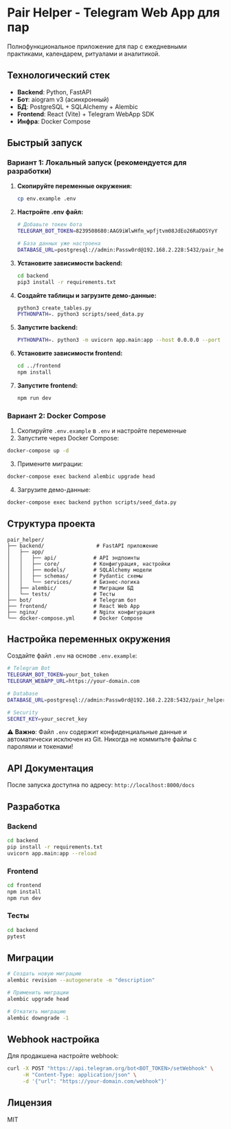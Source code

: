 # Pair Helper - Telegram Web App для пар

Полнофункциональное приложение для пар с ежедневными практиками, календарем, ритуалами и аналитикой.

## Технологический стек

- **Backend**: Python, FastAPI
- **Бот**: aiogram v3 (асинхронный)
- **БД**: PostgreSQL + SQLAlchemy + Alembic
- **Frontend**: React (Vite) + Telegram WebApp SDK
- **Инфра**: Docker Compose

## Быстрый запуск

### Вариант 1: Локальный запуск (рекомендуется для разработки)

1. **Скопируйте переменные окружения:**
   ```bash
   cp env.example .env
   ```

2. **Настройте .env файл:**
   ```bash
   # Добавьте токен бота
   TELEGRAM_BOT_TOKEN=8239508680:AAG9iWlwHfm_wpfjtvm08JdEo26RaDOSYyY
   
   # База данных уже настроена
   DATABASE_URL=postgresql://admin:Passw0rd@192.168.2.228:5432/pair_helper
   ```

3. **Установите зависимости backend:**
   ```bash
   cd backend
   pip3 install -r requirements.txt
   ```

4. **Создайте таблицы и загрузите демо-данные:**
   ```bash
   python3 create_tables.py
   PYTHONPATH=. python3 scripts/seed_data.py
   ```

5. **Запустите backend:**
   ```bash
   PYTHONPATH=. python3 -m uvicorn app.main:app --host 0.0.0.0 --port 8000
   ```

6. **Установите зависимости frontend:**
   ```bash
   cd ../frontend
   npm install
   ```

7. **Запустите frontend:**
   ```bash
   npm run dev
   ```

### Вариант 2: Docker Compose

1. Скопируйте `.env.example` в `.env` и настройте переменные
2. Запустите через Docker Compose:

```bash
docker-compose up -d
```

3. Примените миграции:

```bash
docker-compose exec backend alembic upgrade head
```

4. Загрузите демо-данные:

```bash
docker-compose exec backend python scripts/seed_data.py
```

## Структура проекта

```
pair_helper/
├── backend/                 # FastAPI приложение
│   ├── app/
│   │   ├── api/            # API эндпоинты
│   │   ├── core/           # Конфигурация, настройки
│   │   ├── models/         # SQLAlchemy модели
│   │   ├── schemas/        # Pydantic схемы
│   │   └── services/       # Бизнес-логика
│   ├── alembic/            # Миграции БД
│   └── tests/              # Тесты
├── bot/                    # Telegram бот
├── frontend/               # React Web App
├── nginx/                  # Nginx конфигурация
└── docker-compose.yml      # Docker Compose
```

## Настройка переменных окружения

Создайте файл `.env` на основе `.env.example`:

```bash
# Telegram Bot
TELEGRAM_BOT_TOKEN=your_bot_token
TELEGRAM_WEBAPP_URL=https://your-domain.com

# Database
DATABASE_URL=postgresql://admin:Passw0rd@192.168.2.228:5432/pair_helper

# Security
SECRET_KEY=your_secret_key
```

⚠️ **Важно**: Файл `.env` содержит конфиденциальные данные и автоматически исключен из Git. Никогда не коммитьте файлы с паролями и токенами!

## API Документация

После запуска доступна по адресу: `http://localhost:8000/docs`

## Разработка

### Backend
```bash
cd backend
pip install -r requirements.txt
uvicorn app.main:app --reload
```

### Frontend
```bash
cd frontend
npm install
npm run dev
```

### Тесты
```bash
cd backend
pytest
```

## Миграции

```bash
# Создать новую миграцию
alembic revision --autogenerate -m "description"

# Применить миграции
alembic upgrade head

# Откатить миграцию
alembic downgrade -1
```

## Webhook настройка

Для продакшена настройте webhook:

```bash
curl -X POST "https://api.telegram.org/bot<BOT_TOKEN>/setWebhook" \
     -H "Content-Type: application/json" \
     -d '{"url": "https://your-domain.com/webhook"}'
```

## Лицензия

MIT
